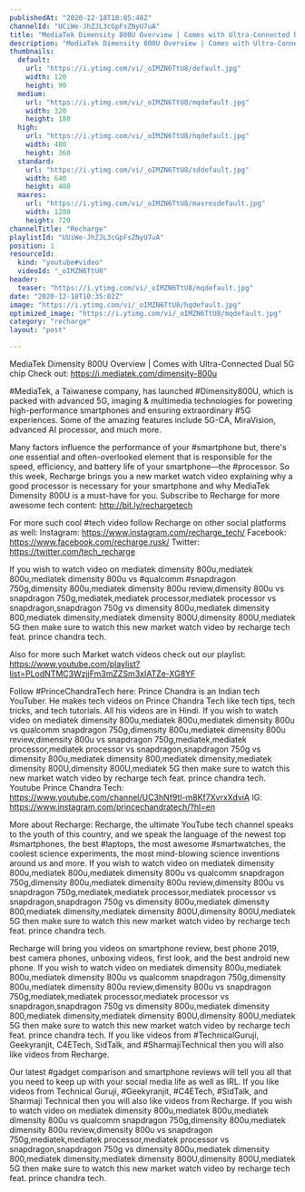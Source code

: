 ```yaml
---
publishedAt: "2020-12-18T10:05:48Z"
channelId: "UCiWe-JhZJL3cGpFsZNyU7uA"
title: "MediaTek Dimensity 800U Overview | Comes with Ultra-Connected Dual 5G chip"
description: "MediaTek Dimensity 800U Overview | Comes with Ultra-Connected Dual 5G chip\nCheck out: https://i.mediatek.com/dimensity-800u\n\n#MediaTek, a Taiwanese company, has launched #Dimensity800U, which is packed with advanced 5G, imaging & multimedia technologies for powering high-performance smartphones and ensuring extraordinary #5G experiences. Some of the amazing features include 5G-CA, MiraVision, advanced AI processor, and much more.\n\nMany factors influence the performance of your #smartphone but, there's one essential and often-overlooked element that is responsible for the speed, efficiency, and battery life of your smartphone—the #processor. \nSo this week, Recharge brings you a new market watch video explaining why a good processor is necessary for your smartphone and why MediaTek Dimensity 800U  is a must-have for you. Subscribe to Recharge for more awesome tech content: http://bit.ly/rechargetech\n\nFor more such cool #tech video follow Recharge on other social platforms as well:\nInstagram: https://www.instagram.com/recharge_tech/\nFacebook: https://www.facebook.com/recharge.rusk/\nTwitter: https://twitter.com/tech_recharge\n\nIf you wish to watch video on mediatek dimensity 800u,mediatek 800u,mediatek dimensity 800u vs #qualcomm #snapdragon 750g,dimensity 800u,mediatek dimensity 800u review,dimensity 800u vs snapdragon 750g,mediatek,mediatek processor,mediatek processor vs snapdragon,snapdragon 750g vs dimensity 800u,mediatek dimensity 800,mediatek dimensity,mediatek dimensity 800U,dimensity 800U,mediatek 5G then make sure to watch this new market watch video by recharge tech feat. prince chandra tech.\n\nAlso for more such Market watch videos check out our playlist: https://www.youtube.com/playlist?list=PLodNTMC3WzjjFm3mZZSm3xIATZe-XG8YF\n\nFollow #PrinceChandraTech here:\nPrince Chandra is an Indian tech YouTuber. He makes tech videos on Prince Chandra Tech like tech tips, tech tricks, and tech tutorials. All his videos are in Hindi. If you wish to watch video on mediatek dimensity 800u,mediatek 800u,mediatek dimensity 800u vs qualcomm snapdragon 750g,dimensity 800u,mediatek dimensity 800u review,dimensity 800u vs snapdragon 750g,mediatek,mediatek processor,mediatek processor vs snapdragon,snapdragon 750g vs dimensity 800u,mediatek dimensity 800,mediatek dimensity,mediatek dimensity 800U,dimensity 800U,mediatek 5G then make sure to watch this new market watch video by recharge tech feat. prince chandra tech.\nYoutube Prince Chandra Tech: https://www.youtube.com/channel/UC3hNf9tl-m8Kf7XvrxXdviA\nIG: https://www.instagram.com/princechandratech/?hl=en\n\nMore about Recharge: \nRecharge, the ultimate YouTube tech channel speaks to the youth of this country, and we speak the language of the newest top #smartphones, the best #laptops, the most awesome #smartwatches, the coolest science experiments, the most mind-blowing science inventions around us and more. If you wish to watch video on mediatek dimensity 800u,mediatek 800u,mediatek dimensity 800u vs qualcomm snapdragon 750g,dimensity 800u,mediatek dimensity 800u review,dimensity 800u vs snapdragon 750g,mediatek,mediatek processor,mediatek processor vs snapdragon,snapdragon 750g vs dimensity 800u,mediatek dimensity 800,mediatek dimensity,mediatek dimensity 800U,dimensity 800U,mediatek 5G then make sure to watch this new market watch video by recharge tech feat. prince chandra tech.\n\nRecharge will bring you videos on smartphone review, best phone 2019, best camera phones, unboxing videos, first look, and the best android new phone. If you wish to watch video on mediatek dimensity 800u,mediatek 800u,mediatek dimensity 800u vs qualcomm snapdragon 750g,dimensity 800u,mediatek dimensity 800u review,dimensity 800u vs snapdragon 750g,mediatek,mediatek processor,mediatek processor vs snapdragon,snapdragon 750g vs dimensity 800u,mediatek dimensity 800,mediatek dimensity,mediatek dimensity 800U,dimensity 800U,mediatek 5G then make sure to watch this new market watch video by recharge tech feat. prince chandra tech. If you like videos from #TechnicalGuruji, Geekyranjit, C4ETech, SidTalk, and #SharmajiTechnical then you will also like videos from Recharge. \n\nOur latest #gadget comparison and smartphone reviews will tell you all that you need to keep up with your social media life as well as IRL. If you like videos from Technical Guruji, #Geekyranjit, #C4ETech, #SidTalk, and Sharmaji Technical then you will also like videos from Recharge. If you wish to watch video on mediatek dimensity 800u,mediatek 800u,mediatek dimensity 800u vs qualcomm snapdragon 750g,dimensity 800u,mediatek dimensity 800u review,dimensity 800u vs snapdragon 750g,mediatek,mediatek processor,mediatek processor vs snapdragon,snapdragon 750g vs dimensity 800u,mediatek dimensity 800,mediatek dimensity,mediatek dimensity 800U,dimensity 800U,mediatek 5G then make sure to watch this new market watch video by recharge tech feat. prince chandra tech."
thumbnails:
  default:
    url: "https://i.ytimg.com/vi/_oIMZN6TtU8/default.jpg"
    width: 120
    height: 90
  medium:
    url: "https://i.ytimg.com/vi/_oIMZN6TtU8/mqdefault.jpg"
    width: 320
    height: 180
  high:
    url: "https://i.ytimg.com/vi/_oIMZN6TtU8/hqdefault.jpg"
    width: 480
    height: 360
  standard:
    url: "https://i.ytimg.com/vi/_oIMZN6TtU8/sddefault.jpg"
    width: 640
    height: 480
  maxres:
    url: "https://i.ytimg.com/vi/_oIMZN6TtU8/maxresdefault.jpg"
    width: 1280
    height: 720
channelTitle: "Recharge"
playlistId: "UUiWe-JhZJL3cGpFsZNyU7uA"
position: 1
resourceId:
  kind: "youtube#video"
  videoId: "_oIMZN6TtU8"
header:
  teaser: "https://i.ytimg.com/vi/_oIMZN6TtU8/mqdefault.jpg"
date: "2020-12-18T10:35:02Z"
image: "https://i.ytimg.com/vi/_oIMZN6TtU8/hqdefault.jpg"
optimized_image: "https://i.ytimg.com/vi/_oIMZN6TtU8/mqdefault.jpg"
category: "recharge"
layout: "post"

---
```

MediaTek Dimensity 800U Overview | Comes with Ultra-Connected Dual 5G chip
Check out: https://i.mediatek.com/dimensity-800u

#MediaTek, a Taiwanese company, has launched #Dimensity800U, which is packed with advanced 5G, imaging & multimedia technologies for powering high-performance smartphones and ensuring extraordinary #5G experiences. Some of the amazing features include 5G-CA, MiraVision, advanced AI processor, and much more.

Many factors influence the performance of your #smartphone but, there's one essential and often-overlooked element that is responsible for the speed, efficiency, and battery life of your smartphone—the #processor. 
So this week, Recharge brings you a new market watch video explaining why a good processor is necessary for your smartphone and why MediaTek Dimensity 800U  is a must-have for you. Subscribe to Recharge for more awesome tech content: http://bit.ly/rechargetech

For more such cool #tech video follow Recharge on other social platforms as well:
Instagram: https://www.instagram.com/recharge_tech/
Facebook: https://www.facebook.com/recharge.rusk/
Twitter: https://twitter.com/tech_recharge

If you wish to watch video on mediatek dimensity 800u,mediatek 800u,mediatek dimensity 800u vs #qualcomm #snapdragon 750g,dimensity 800u,mediatek dimensity 800u review,dimensity 800u vs snapdragon 750g,mediatek,mediatek processor,mediatek processor vs snapdragon,snapdragon 750g vs dimensity 800u,mediatek dimensity 800,mediatek dimensity,mediatek dimensity 800U,dimensity 800U,mediatek 5G then make sure to watch this new market watch video by recharge tech feat. prince chandra tech.

Also for more such Market watch videos check out our playlist: https://www.youtube.com/playlist?list=PLodNTMC3WzjjFm3mZZSm3xIATZe-XG8YF

Follow #PrinceChandraTech here:
Prince Chandra is an Indian tech YouTuber. He makes tech videos on Prince Chandra Tech like tech tips, tech tricks, and tech tutorials. All his videos are in Hindi. If you wish to watch video on mediatek dimensity 800u,mediatek 800u,mediatek dimensity 800u vs qualcomm snapdragon 750g,dimensity 800u,mediatek dimensity 800u review,dimensity 800u vs snapdragon 750g,mediatek,mediatek processor,mediatek processor vs snapdragon,snapdragon 750g vs dimensity 800u,mediatek dimensity 800,mediatek dimensity,mediatek dimensity 800U,dimensity 800U,mediatek 5G then make sure to watch this new market watch video by recharge tech feat. prince chandra tech.
Youtube Prince Chandra Tech: https://www.youtube.com/channel/UC3hNf9tl-m8Kf7XvrxXdviA
IG: https://www.instagram.com/princechandratech/?hl=en

More about Recharge: 
Recharge, the ultimate YouTube tech channel speaks to the youth of this country, and we speak the language of the newest top #smartphones, the best #laptops, the most awesome #smartwatches, the coolest science experiments, the most mind-blowing science inventions around us and more. If you wish to watch video on mediatek dimensity 800u,mediatek 800u,mediatek dimensity 800u vs qualcomm snapdragon 750g,dimensity 800u,mediatek dimensity 800u review,dimensity 800u vs snapdragon 750g,mediatek,mediatek processor,mediatek processor vs snapdragon,snapdragon 750g vs dimensity 800u,mediatek dimensity 800,mediatek dimensity,mediatek dimensity 800U,dimensity 800U,mediatek 5G then make sure to watch this new market watch video by recharge tech feat. prince chandra tech.

Recharge will bring you videos on smartphone review, best phone 2019, best camera phones, unboxing videos, first look, and the best android new phone. If you wish to watch video on mediatek dimensity 800u,mediatek 800u,mediatek dimensity 800u vs qualcomm snapdragon 750g,dimensity 800u,mediatek dimensity 800u review,dimensity 800u vs snapdragon 750g,mediatek,mediatek processor,mediatek processor vs snapdragon,snapdragon 750g vs dimensity 800u,mediatek dimensity 800,mediatek dimensity,mediatek dimensity 800U,dimensity 800U,mediatek 5G then make sure to watch this new market watch video by recharge tech feat. prince chandra tech. If you like videos from #TechnicalGuruji, Geekyranjit, C4ETech, SidTalk, and #SharmajiTechnical then you will also like videos from Recharge. 

Our latest #gadget comparison and smartphone reviews will tell you all that you need to keep up with your social media life as well as IRL. If you like videos from Technical Guruji, #Geekyranjit, #C4ETech, #SidTalk, and Sharmaji Technical then you will also like videos from Recharge. If you wish to watch video on mediatek dimensity 800u,mediatek 800u,mediatek dimensity 800u vs qualcomm snapdragon 750g,dimensity 800u,mediatek dimensity 800u review,dimensity 800u vs snapdragon 750g,mediatek,mediatek processor,mediatek processor vs snapdragon,snapdragon 750g vs dimensity 800u,mediatek dimensity 800,mediatek dimensity,mediatek dimensity 800U,dimensity 800U,mediatek 5G then make sure to watch this new market watch video by recharge tech feat. prince chandra tech.